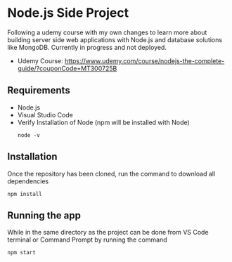 # Node.js Side Project
Following a udemy course with my own changes to learn more about building server side web applications with Node.js and database solutions like MongoDB. Currently in progress and not deployed.
- Udemy Course: https://www.udemy.com/course/nodejs-the-complete-guide/?couponCode=MT300725B
## Requirements
- Node.js
- Visual Studio Code
- Verify Installation of Node (npm will be installed with Node)
    ```
    node -v
    ```
## Installation
Once the repository has been cloned, run the command to download all dependencies
```
npm install
```
## Running the app
While in the same directory as the project can be done from VS Code terminal or Command Prompt by running the command
```
npm start
```
